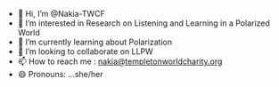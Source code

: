 - 👋 Hi, I’m @Nakia-TWCF
- 👀 I’m interested in Research on Listening and Learning in a Polarized World
- 🌱 I’m currently learning about Polarization
- 💞️ I’m looking to collaborate on LLPW
- 📫 How to reach me : nakia@templetonworldcharity.org
- 😄 Pronouns: ...she/her
  

<!---
Nakia-TWCF/Nakia-TWCF is a ✨ special ✨ repository because its `README.md` (this file) appears on your GitHub profile.
You can click the Preview link to take a look at your changes.
--->
